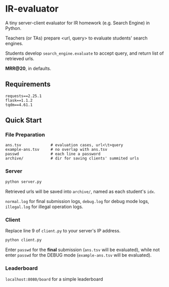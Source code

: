 # IR-evaluator

A tiny server-client evaluator for IR homework (e.g. Search Engine) in Python.

Teachers (or TAs) prepare <url, query> to evaluate students' search engines.

Students develop `search_engine.evaluate` to accept query, and return list of retrieved urls.

**MRR@20**, in defaults.

## Requirements

```
requests==2.25.1
flask==1.1.2
tqdm==4.61.1
```

## Quick Start

### File Preparation

```
ans.tsv             # evaluation cases, url<\t>query
example-ans.tsv     # no overlap with ans.tsv
passwd              # each line a password
archive/            # dir for saving clients' summited urls
```

### Server

```bash
python server.py
```

Retrieved urls will be saved into `archive/`, named as each student's `idx`.

`normal.log` for final submission logs, `debug.log` for debug mode logs, `illegal.log` for illegal operation logs.

### Client

Replace line 9 of `client.py` to your server's IP address.

```bash
python client.py
```

Enter `passwd` for the **final** submission (`ans.tsv` will be evaluated), while not enter `passwd` for the DEBUG mode (`example-ans.tsv` will be evaluated).

### Leaderboard

`localhost:8080/board` for a simple leaderboard
